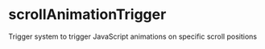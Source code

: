 # scrollAnimationTrigger
Trigger system to trigger JavaScript animations on specific scroll positions
